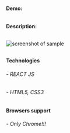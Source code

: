 #### Demo:
###### 
##
#### Description: 
##
![screenshot of sample]()
##
#### Technologies
###### - REACT JS
###### - HTML5, CSS3
##
#### Browsers support
###### - Only Chrome!!!